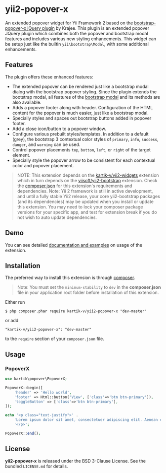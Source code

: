 yii2-popover-x
=================

An extended popover widget for Yii Framework 2 based on the [bootstrap-popover-x jQuery plugin](http://plugins.krajee.com/popover-x) by Krajee. This plugin
is an extended popover JQuery plugin which combines both the popover and bootstrap modal features and includes various new styling enhancements. This widget
can be setup just like the builtin `yii\bootstrap\Modal`, with some additional enhancements.

## Features  

The plugin offers these enhanced features:

- The extended popover can be rendered just like a bootstrap modal dialog with the bootstrap popover styling. Since the plugin extends the bootstrap modal,
  all features of the [bootstrap modal](http://getbootstrap.com/javascript/#modals) and its methods are also available.
- Adds a popover footer along with header. Configuration of the HTML content for the popover is much easier, just like a bootstrap modal.
- Specially styles and spaces out bootstrap buttons added in popover footer. 
- Add a close icon/button to a popover window.
- Configure various prebuilt styles/templates. In addition to a default (grey), the bootstrap 3 contextual color styles of `primary`, 
  `info`, `success`, `danger`, and `warning` can be used.
- Control popover placements `top`, `bottom`, `left`, or `right` of the target element.
- Specially style the popover arrow to be consistent for each contextual color and popover placement.

> NOTE: This extension depends on the [kartik-v/yii2-widgets](https://github.com/kartik-v/yii2-widgets) extension which in turn depends on the 
[yiisoft/yii2-bootstrap](https://github.com/yiisoft/yii2/tree/master/extensions/bootstrap) extension. Check the 
[composer.json](https://github.com/kartik-v/yii2-popover-x/blob/master/composer.json) for this extension's requirements and dependencies. 
Note: Yii 2 framework is still in active development, and until a fully stable Yii2 release, your core yii2-bootstrap packages (and its dependencies) 
may be updated when you install or update this extension. You may need to lock your composer package versions for your specific app, and test 
for extension break if you do not wish to auto update dependencies.

## Demo
You can see detailed [documentation and examples](http://demos.krajee.com/popover-x) on usage of the extension.

## Installation

The preferred way to install this extension is through [composer](http://getcomposer.org/download/).

> Note: You must set the `minimum-stability` to `dev` in the **composer.json** file in your application root folder before installation of this extension.

Either run

```
$ php composer.phar require kartik-v/yii2-popover-x "dev-master"
```

or add

```
"kartik-v/yii2-popover-x": "dev-master"
```

to the ```require``` section of your `composer.json` file.

## Usage

### PopoverX

```php
use kartik\popover\PopoverX;

PopoverX::begin([
    'header' => 'Hello world',
    'footer' => Html::button('View', ['class'=>'btn btn-primary']),
    'toggleButton' => ['class'=>'btn btn-primary'],
]);

echo '<p class="text-justify">' .
    'Lorem ipsum dolor sit amet, consectetuer adipiscing elit. Aenean commodo ligula eget dolor.' . 
    '</p>';

PopoverX::end();
```

## License

**yii2-popover-x** is released under the BSD 3-Clause License. See the bundled `LICENSE.md` for details.